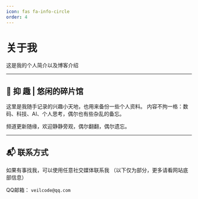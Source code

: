 ```yaml
---
icon: fas fa-info-circle
order: 4
---
```


# 关于我

这是我的个人简介以及博客介绍

---

## 🌿 抑 趣 | 悠闲的碎片馆

这里是我随手记录的兴趣小天地，也用来备份一些个人资料。
内容不拘一格：数码、科技、AI、个人思考，偶尔也有些杂乱的备忘。

频道更新随缘，欢迎静静旁观，偶尔翻翻，偶尔遗忘。

---

## 📬 联系方式

如果有事找我，可以使用任意社交媒体联系我
（以下仅为部分，更多请看网站底部信息）

QQ邮箱： `veilcode@qq.com`